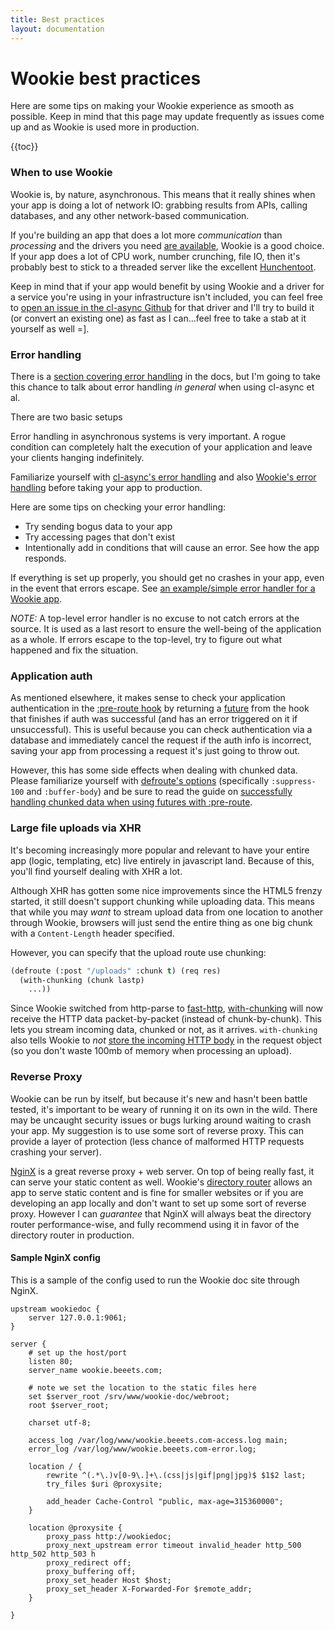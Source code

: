 ```yaml
---
title: Best practices
layout: documentation
---
```


Wookie best practices
=====================
Here are some tips on making your Wookie experience as smooth as possible. Keep
in mind that this page may update frequently as issues come up and as Wookie is
used more in production.

{{toc}}

### When to use Wookie
Wookie is, by nature, asynchronous. This means that it really shines when your
app is doing a lot of network IO: grabbing results from APIs, calling databases,
and any other network-based communication.

If you're building an app that does a lot more *communication* than *processing*
and the drivers you need [are available](http://orthecreedence.github.io/cl-async/drivers),
Wookie is a good choice. If your app does a lot of CPU work, number crunching,
file IO, then it's probably best to stick to a threaded server like the
excellent [Hunchentoot](http://weitz.de/hunchentoot/).

Keep in mind that if your app would benefit by using Wookie and a driver for a
service you're using in your infrastructure isn't included, you can feel free to
[open an issue in the cl-async Github](https://github.com/orthecreedence/cl-async/issues)
for that driver and I'll try to build it (or convert an existing one) as fast as
I can...feel free to take a stab at it yourself as well =].

### Error handling
There is a [section covering error handling](/docs/error-handling) in the docs,
but I'm going to take this chance to talk about error handling *in general* when
using cl-async et al.

There are two basic setups 

Error handling in asynchronous systems is very important. A rogue condition
can completely halt the execution of your application and leave your clients
hanging indefinitely.

Familiarize yourself with [cl-async's error handling](http://orthecreedence.github.io/cl-async/event-handling)
and also [Wookie's error handling](/docs/error-handling) before taking your app
to production.

Here are some tips on checking your error handling:

- Try sending bogus data to your app
- Try accessing pages that don't exist
- Intentionally add in conditions that will cause an error. See how the app
responds.

If everything is set up properly, you should get no crashes in your app, even
in the event that errors escape. See [an example/simple error handler for a 
Wookie app](https://github.com/orthecreedence/wookie-doc/blob/master/init.lisp).

*NOTE:* A top-level error handler is no excuse to not catch errors at the
source. It is used as a last resort to ensure the well-being of the application
as a whole. If errors escape to the top-level, try to figure out what happened
and fix the situation.

### Application auth
As mentioned elsewhere, it makes sense to check your application authentication
in the [:pre-route hook](/docs/hooks#pre-route) by returning a
[future](/docs/hooks#hooks-and-futures) from the hook that finishes if auth was
successful (and has an error triggered on it if unsuccessful). This is useful
because you can check authentication via a database and immediately cancel the
request if the auth info is incorrect, saving your app from processing a request
it's just going to throw out.

However, this has some side effects when dealing with chunked data. Please
familiarize yourself with [defroute's options](/docs/routes#defroute)
(specifically `:suppress-100` and `:buffer-body`) and be sure to read the guide
on [successfully handling chunked data when using futures with :pre-route](/docs/hooks#pre-route).

### Large file uploads via XHR
It's becoming increasingly more popular and relevant to have your entire app
(logic, templating, etc) live entirely in javascript land. Because of this,
you'll find yourself dealing with XHR a lot.

Although XHR has gotten some nice improvements since the HTML5 frenzy started,
it still doesn't support chunking while uploading data. This means that while
you may *want* to stream upload data from one location to another through
Wookie, browsers will just send the entire thing as one big chunk with a
`Content-Length` header specified.

However, you can specify that the upload route use chunking:

```lisp
(defroute (:post "/uploads" :chunk t) (req res)
  (with-chunking (chunk lastp)
    ...))
```

Since Wookie switched from http-parse to [fast-http](https://github.com/fukamachi/fast-http),
[with-chunking](/docs/request-handling#with-chunking) will now receive the HTTP
data packet-by-packet (instead of chunk-by-chunk). This lets you stream incoming
data, chunked or not, as it arrives. `with-chunking` also tells Wookie to *not*
[store the incoming HTTP body](/docs/request-handling#request-store-body) in the
request object (so you don't waste 100mb of memory when processing an upload).

### Reverse Proxy
Wookie can be run by itself, but because it's new and hasn't been battle tested,
it's important to be weary of running it on its own in the wild. There may be 
uncaught security issues or bugs lurking around waiting to crash your app.
My suggestion is to use some sort of reverse proxy. This can provide a layer of
protection (less chance of malformed HTTP requests crashing your server).

[NginX](http://nginx.org/) is a great reverse proxy + web server. On top of
being really fast, it can serve your static content as well. Wookie's
[directory router](/docs/core-plugins#directory-router) allows an app to serve
static content and is fine for smaller websites or if you are developing an app
locally and don't want to set up some sort of reverse proxy. However I can
*guarantee* that NginX will always beat the directory router performance-wise,
and fully recommend using it in favor of the directory router in production.

#### Sample NginX config
This is a sample of the config used to run the Wookie doc site through NginX.

```
upstream wookiedoc {
    server 127.0.0.1:9061;
}

server {
    # set up the host/port
    listen 80;
    server_name wookie.beeets.com;

    # note we set the location to the static files here
    set $server_root /srv/www/wookie-doc/webroot;
    root $server_root;

    charset utf-8;

    access_log /var/log/www/wookie.beeets.com-access.log main;
    error_log /var/log/www/wookie.beeets.com-error.log;

    location / {
        rewrite ^(.*\.)v[0-9\.]+\.(css|js|gif|png|jpg)$ $1$2 last;
        try_files $uri @proxysite;

        add_header Cache-Control "public, max-age=315360000";
    }

    location @proxysite {
        proxy_pass http://wookiedoc;
        proxy_next_upstream error timeout invalid_header http_500 http_502 http_503 h
        proxy_redirect off;
        proxy_buffering off;
        proxy_set_header Host $host;
        proxy_set_header X-Forwarded-For $remote_addr;
    }

}
```

